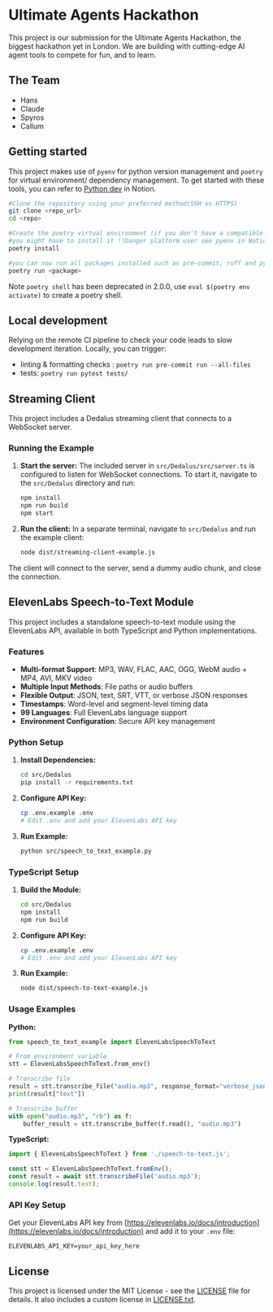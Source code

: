 # Ultimate Agents Hackathon

This project is our submission for the Ultimate Agents Hackathon, the biggest hackathon yet in London. We are building with cutting-edge AI agent tools to compete for fun, and to learn.

## The Team

- Hans
- Claude
- Spyros
- Callum

## Getting started
This project makes use of `pyenv` for python version management and `poetry` for virtual environment/ dependency management. To get started with these tools, you can refer to [Python dev](https://www.notion.so/facultyai/Tips-and-tricks-027fd336f3b34e3ba4f487899826bb12?pvs=4) in Notion.

```bash
#Clone the repository using your preferred method(SSH vs HTTPS)
git clone <repo_url>
cd <repo>
```
```bash
#Create the poetry virtual environment (if you don't have a compatible version of python on your system
#you might have to install it !!Danger platform user see pyenv in Notion above!!)
poetry install
```
```bash
#you can now run all packages installed such as pre-commit, ruff and pytest using
poetry run <package>
```

Note `poetry shell` has been deprecated in 2.0.0, use `eval $(poetry env activate)` to create a poetry shell.

## Local development
Relying on the remote CI pipeline to check your code leads to slow development iteration. Locally, you can trigger:

- linting & formatting checks : `poetry run pre-commit run --all-files`
- tests: `poetry run pytest tests/`

## Streaming Client

This project includes a Dedalus streaming client that connects to a WebSocket server.

### Running the Example

1.  **Start the server:** The included server in `src/Dedalus/src/server.ts` is configured to listen for WebSocket connections. To start it, navigate to the `src/Dedalus` directory and run:
    ```bash
    npm install
    npm run build
    npm start
    ```
2.  **Run the client:** In a separate terminal, navigate to `src/Dedalus` and run the example client:
    ```bash
    node dist/streaming-client-example.js
    ```

The client will connect to the server, send a dummy audio chunk, and close the connection.

## ElevenLabs Speech-to-Text Module

This project includes a standalone speech-to-text module using the ElevenLabs API, available in both TypeScript and Python implementations.

### Features

- **Multi-format Support**: MP3, WAV, FLAC, AAC, OGG, WebM audio + MP4, AVI, MKV video
- **Multiple Input Methods**: File paths or audio buffers
- **Flexible Output**: JSON, text, SRT, VTT, or verbose JSON responses
- **Timestamps**: Word-level and segment-level timing data
- **99 Languages**: Full ElevenLabs language support
- **Environment Configuration**: Secure API key management

### Python Setup

1. **Install Dependencies:**
   ```bash
   cd src/Dedalus
   pip install -r requirements.txt
   ```

2. **Configure API Key:**
   ```bash
   cp .env.example .env
   # Edit .env and add your ElevenLabs API key
   ```

3. **Run Example:**
   ```bash
   python src/speech_to_text_example.py
   ```

### TypeScript Setup

1. **Build the Module:**
   ```bash
   cd src/Dedalus
   npm install
   npm run build
   ```

2. **Configure API Key:**
   ```bash
   cp .env.example .env
   # Edit .env and add your ElevenLabs API key
   ```

3. **Run Example:**
   ```bash
   node dist/speech-to-text-example.js
   ```

### Usage Examples

**Python:**
```python
from speech_to_text_example import ElevenLabsSpeechToText

# From environment variable
stt = ElevenLabsSpeechToText.from_env()

# Transcribe file
result = stt.transcribe_file("audio.mp3", response_format="verbose_json")
print(result["text"])

# Transcribe buffer
with open("audio.mp3", "rb") as f:
    buffer_result = stt.transcribe_buffer(f.read(), "audio.mp3")
```

**TypeScript:**
```typescript
import { ElevenLabsSpeechToText } from './speech-to-text.js';

const stt = ElevenLabsSpeechToText.fromEnv();
const result = await stt.transcribeFile('audio.mp3');
console.log(result.text);
```

### API Key Setup

Get your ElevenLabs API key from [https://elevenlabs.io/docs/introduction](https://elevenlabs.io/docs/introduction) and add it to your `.env` file:

```
ELEVENLABS_API_KEY=your_api_key_here
```

## License

This project is licensed under the MIT License - see the [LICENSE](LICENSE) file for details. It also includes a custom license in [LICENSE.txt](LICENSE.txt).